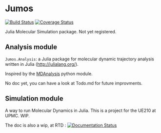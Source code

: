 # Jumos

[![Build Status](https://travis-ci.org/Luthaf/Jumos.jl.svg?branch=master)](https://travis-ci.org/Luthaf/Jumos.jl)
[![Coverage Status](https://img.shields.io/coveralls/Luthaf/Jumos.jl.svg)](https://coveralls.io/r/Luthaf/Jumos.jl)

Julia Molecular Simulation package. Not yet registered.

##  Analysis module

`Jumos.Analysis`: a Julia package for molecular dynamic trajectory analysis written in Julia (http://julialang.org/).

Inspired by the [MDAnalysis](https://code.google.com/p/mdanalysis/) python module.

No doc yet, you can have a look at Todo.md for future improvments.

## Simulation module

A way to run Molecular Dynamics in Julia. This is a project for the UE210 at UPMC. WIP.

The doc is also a wip, at RTD :
[![Documentation Status](https://readthedocs.org/projects/jumos/badge/?version=latest)](https://readthedocs.org/projects/jumos/?badge=latest)
